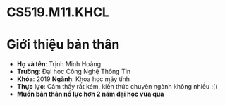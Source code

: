 # CS519.M11.KHCL
# Giới thiệu bản thân
* **Họ và tên**: Trịnh Minh Hoàng
* **Trường**: Đại học Công Nghệ Thông Tin 
* **Khóa**: 2019 **Ngành**: Khoa học máy tính
* **Thực lực**: Cảm thấy rất kém, kiến thức chuyên ngành không nhiều :((
* **Muốn bản thân nổ lực hơn 2 năm đại học vừa qua**
